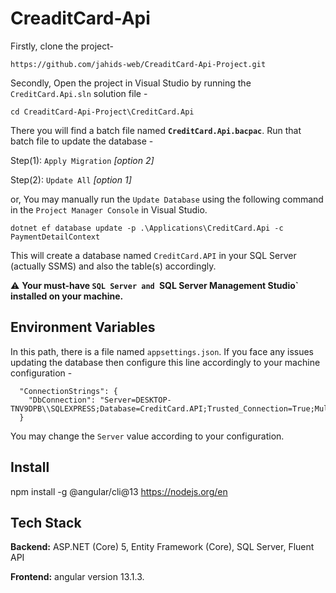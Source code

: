 # CreaditCard-Api
Firstly, clone the project-
```
https://github.com/jahids-web/CreaditCard-Api-Project.git
```
Secondly, Open the project in Visual Studio by running the `CreditCard.Api.sln` solution file - 
```
cd CreaditCard-Api-Project\CreditCard.Api
```
There you will find a batch file named **`CreditCard.Api.bacpac`**. 
Run that batch file to update the database - 

Step(1): `Apply Migration` _[option 2]_

Step(2): `Update All` _[option 1]_

or, You may manually run the `Update Database` using the following command
in the `Project Manager Console` in Visual Studio. 

```
dotnet ef database update -p .\Applications\CreditCard.Api -c PaymentDetailContext
```

This will create a database named `CreditCard.API` in your SQL Server 
(actually SSMS) and also the table(s) accordingly.

⚠️ **Your must-have `SQL Server and `SQL Server Management Studio` 
installed on your machine.**

    
## Environment Variables

In this path, 
there is a file named `appsettings.json`. 
If you face any issues updating the database then configure this line 
accordingly to your machine configuration - 
```
  "ConnectionStrings": {
    "DbConnection": "Server=DESKTOP-TNV9DPB\\SQLEXPRESS;Database=CreditCard.API;Trusted_Connection=True;MultipleActiveResultSets=True;"
  }
```
You may change the `Server` value according to your configuration.
## Install
npm install -g @angular/cli@13
https://nodejs.org/en


## Tech Stack

**Backend:** ASP.NET (Core) 5,  Entity Framework (Core), SQL Server,
Fluent API

**Frontend:** angular version 13.1.3.




